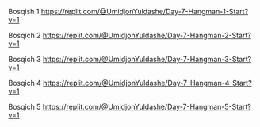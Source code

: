 Bosqish 1
https://replit.com/@UmidjonYuldashe/Day-7-Hangman-1-Start?v=1
 
Bosqich 2
https://replit.com/@UmidjonYuldashe/Day-7-Hangman-2-Start?v=1
 
Bosqich 3
https://replit.com/@UmidjonYuldashe/Day-7-Hangman-3-Start?v=1

Bosqich 4
https://replit.com/@UmidjonYuldashe/Day-7-Hangman-4-Start?v=1

Bosqich 5
https://replit.com/@UmidjonYuldashe/Day-7-Hangman-5-Start?v=1
